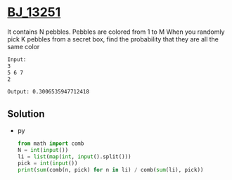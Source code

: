 # [BJ_13251](https://acmicpc.net/problem/13251)

It contains N pebbles. Pebbles are colored from 1 to M
When you randomly pick K pebbles from a secret box, find the probability that they are all the same color

```txt
Input:
3
5 6 7
2

Output: 0.3006535947712418
```

## Solution

* py

  ```py
  from math import comb
  N = int(input())
  li = list(map(int, input().split()))
  pick = int(input())
  print(sum(comb(n, pick) for n in li) / comb(sum(li), pick))
  ```
